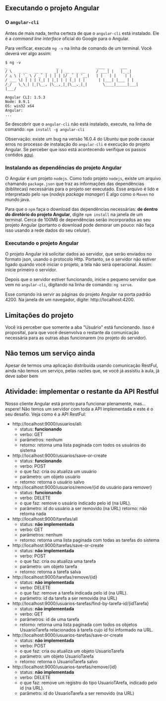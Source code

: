 ## Executando o projeto Angular

### O `angular-cli`

Antes de mais nada, tenha certeza de que o `angular-cli` está instalado. Ele é a _command line
interface_ oficial do Google para o Angular.

Para verificar, execute `ng -v` na linha de comando de um terminal. Você 
deverá ver algo assim:

```
$ ng -v
_                      _                 ____ _     ___
/ \   _ __   __ _ _   _| | __ _ _ __     / ___| |   |_ _|
/ △ \ | '_ \ / _` | | | | |/ _` | '__|   | |   | |    | |
/ ___ \| | | | (_| | |_| | | (_| | |      | |___| |___ | |
/_/   \_\_| |_|\__, |\__,_|_|\__,_|_|       \____|_____|___|
|___/

Angular CLI: 1.5.3
Node: 8.9.1
OS: win32 x64
Angular:
...

```
Se descobrir que o `angular-cli` não está instalado, execute, na linha de comando: 
`npm install -g angular-cli`

Observação: existe um bug na versão 16.0.4 do Ubuntu que pode causar erros no processo de
instalação do `angular-cli` e execução do projeto Angular. Se perceber que isso está acontecendo
verifique os passos contidos [aqui](https://github.com/julianobrasil/servicos-pos-unialfa/issues/9).

### Instalando as dependências do projeto Angular

O Angular é um projeto `nodejs`. Como todo projeto `nodejs`, existe um arquivo chamando `package.json`
que traz as informações das dependências (biblitecas) necessárias para o projeto ser executado.
Esse arquivo é lido e interpretado pelo `npm` (_nodejs package manager_) É algo como o `Maven` no mundo 
java.

Para que o `npm` faça o download das dependências necessárias: **de dentro do diretório do projeto 
Angular**, digite `npm install` na janela de um terminal. Cerca de 100MB de dependências serão incorporados
ao seu projeto Angular (portanto o download pode demorar um pouco: não faça isso usando a rede dados do
seu celular).

### Executando o projeto Angular

O projeto Angular irá solicitar dados ao servidor, que serão enviados no formato json, usando o protocolo 
Http. Portanto, se o servidor não estiver ligado quando você iniciar o projeto, a tela não será operacional.
Assim: inicie primeiro o servidor.

Depois que o servidor estiver funcionando, inicie o pequeno servidor que vem no `angular-cli`, digitando
na linha de comando: `ng serve`.

Esse comando irá servir as páginas do projeto Angular na porta padrão 4200. Na janela de um navegador, digite:
http://localhost:4200.

## Limitações do projeto

Você irá perceber que somente a aba "Usuário" está funcionando. Isso é proposital, para que você desenvolva
o restante da comunicação necessária para as outras abas funcionarem (no projeto do servidor).

## Não temos um serviço ainda

Apesar de termos uma aplicação distribuída usando comunicação RestFul, ainda não temos um serviço, pelas razões
que, se você já assistiu à aula, já deve saber bem

## Atividade: implementar o restante da API Restful

Nosso cliente Angular está pronto para funcionar plenamente, mas... espere! Não temos um servidor com toda a API
implementada e este é o seu desafio. Veja como é a API RestFul:

- http://localhost:9000/usuarios/all: 
    - status: **funcionando**
    - verbo: GET
    - parâmetros: nenhum
    - retorno: retorna uma lista paginada com todos os usuários do sistema
- http://localhost:9000/usuarios/save-or-create
    - status: **funcionando**
    - verbo: POST
    - o que faz: cria ou atualiza um usuário
    - parâmetro: um objeto usuário
    - retorno: retorna o usuário salvo
- http://localhost:9000/usuarios/remove/{id do usuário para remover}
    - status: **funcionando**
    - verbo: DELETE
    - o que faz: remove o usuário indicado pelo id (na URL). 
    - parâmetro: id do usuário a ser removido (na URL)
     retorno: não retorna nada
- http://localhost:9000/tarefas/all
    - status: **não implementada**
    - verbo: GET
    - parâmetros: nenhum
    - retorno: retorna uma lista paginada com todas as tarefas do sistema
- http://localhost:9000/tarefas/save-or-create
    - status: **não implementada**
    - verbo: POST
    - o que faz: cria ou atualiza uma tarefa
    - parâmetro: um objeto tarefa
    - retorno: retorna a tarefa salva
- http://localhost:9000/tarefas/remove/{id}
    - status: **não implementada**
    - verbo: DELETE
    - o que faz: remove a tarefa indicada pelo id (na URL). 
    - parâmetro: id da tarefa a ser removida (na URL)
- http://localhost:9000/usuarios-tarefas/find-by-tarefa-id/{idTarefa}
    - status: **não implementada**
    - verbo: GET
    - parâmetros: id de uma tarefa
    - retorno: retorna uma lista paginada com todos os objetos UsuarioTarefa
    relacionados à tarefa cujo id foi informado na URL.
- http://localhost:9000/usuarios-tarefas/save-or-create
    - status: **não implementada**
    - verbo: POST
    - o que faz: cria ou atualiza um objeto UsuarioTarefa
    - parâmetro: um objeto UsuarioTarefa
    - retorno: retorna o UsuarioTarefa salvo
- http://localhost:9000/usuarios-tarefas/remove/{id}
    - status: **não implementada**
    - verbo: DELETE
    - o que faz: remove um registro do tipo UsuarioTArefa, indicado pelo id (na URL). 
    - parâmetro: id do UsuarioTarefa a ser removido (na URL)


